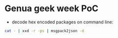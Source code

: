 # Genua geek week PoC

- decode hex encoded packages on command line:
```bash
cat - | xxd -r -ps | msgpack2json -d
```